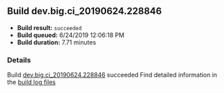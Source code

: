 ## Build dev.big.ci_20190624.228846
- **Build result:** `succeeded`
- **Build queued:** 6/24/2019 12:06:18 PM
- **Build duration:** 7.71 minutes
### Details
Build [dev.big.ci_20190624.228846](https://winappstudio.visualstudio.com/web/build.aspx?pcguid=a4ef43be-68ce-4195-a619-079b4d9834c2&builduri=vstfs%3a%2f%2f%2fBuild%2fBuild%2f28846) succeeded
Find detailed information in the [build log files](https://uwpctdiags.blob.core.windows.net/buildlogs/dev.big.ci_20190624.228846_logs.zip)
